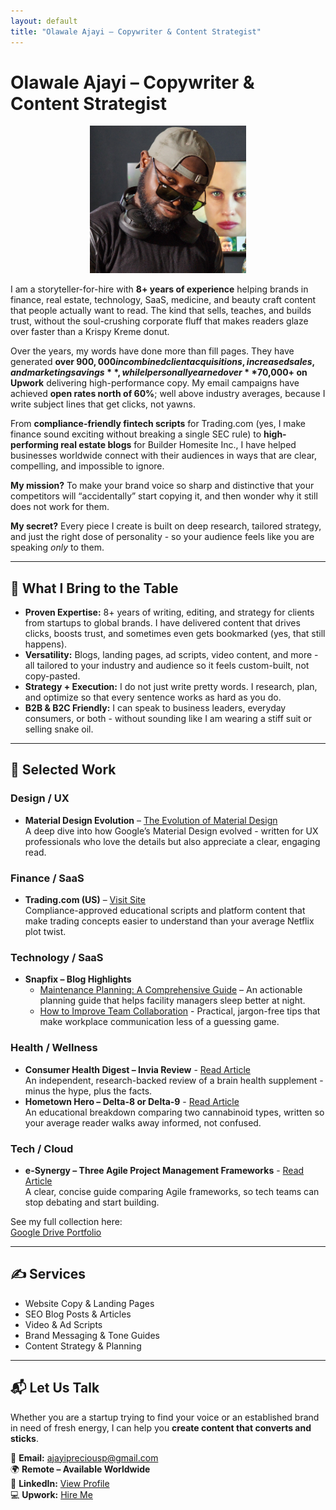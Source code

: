 ```yaml
---
layout: default
title: "Olawale Ajayi – Copywriter & Content Strategist"
---
```


# Olawale Ajayi – Copywriter & Content Strategist
<p align="center">
  <img src="/assets/Images/Javablack2.png" alt="Olawale Ajayi" width="250"/>
</p>

I am a storyteller-for-hire with **8+ years of experience** helping brands in finance, real estate, technology, SaaS, medicine, and beauty craft content that people actually want to read. The kind that sells, teaches, and builds trust, without the soul-crushing corporate fluff that makes readers glaze over faster than a Krispy Kreme donut.  

Over the years, my words have done more than fill pages. They have generated **over $900,000 in combined client acquisitions, increased sales, and marketing savings**, while I personally earned over **$70,000+ on Upwork** delivering high-performance copy. My email campaigns have achieved **open rates north of 60%**; well above industry averages, because I write subject lines that get clicks, not yawns.  

From **compliance-friendly fintech scripts** for Trading.com (yes, I make finance sound exciting without breaking a single SEC rule) to **high-performing real estate blogs** for Builder Homesite Inc., I have helped businesses worldwide connect with their audiences in ways that are clear, compelling, and impossible to ignore.  

**My mission?** To make your brand voice so sharp and distinctive that your competitors will “accidentally” start copying it, and then wonder why it still does not work for them.  

**My secret?** Every piece I create is built on deep research, tailored strategy, and just the right dose of personality - so your audience feels like you are speaking *only* to them.  

---

## 🚀 What I Bring to the Table

- **Proven Expertise:** 8+ years of writing, editing, and strategy for clients from startups to global brands. I have delivered content that drives clicks, boosts trust, and sometimes even gets bookmarked (yes, that still happens).  
- **Versatility:** Blogs, landing pages, ad scripts, video content, and more - all tailored to your industry and audience so it feels custom-built, not copy-pasted.  
- **Strategy + Execution:** I do not just write pretty words. I research, plan, and optimize so that every sentence works as hard as you do.  
- **B2B & B2C Friendly:** I can speak to business leaders, everyday consumers, or both - without sounding like I am wearing a stiff suit or selling snake oil.  

---

## 📂 Selected Work

### Design / UX
- **Material Design Evolution** – <a href="https://1brand.design/blog/the-evolution-of-material-design/" target="_blank">The Evolution of Material Design</a>  
  A deep dive into how Google’s Material Design evolved - written for UX professionals who love the details but also appreciate a clear, engaging read.  

### Finance / SaaS
- **Trading.com (US)** – <a href="https://www.trading.com/us/" target="_blank">Visit Site</a>  
  Compliance-approved educational scripts and platform content that make trading concepts easier to understand than your average Netflix plot twist.  

### Technology / SaaS
- **Snapfix – Blog Highlights**  
  - <a href="https://snapfix.com/news/maintenance-planning-a-comprehensive-guide" target="_blank">Maintenance Planning: A Comprehensive Guide</a> – An actionable planning guide that helps facility managers sleep better at night.  
  - <a href="https://snapfix.com/news/how-to-improve-team-collaboration" target="_blank">How to Improve Team Collaboration</a> - Practical, jargon-free tips that make workplace communication less of a guessing game.  

### Health / Wellness
- **Consumer Health Digest – Invia Review** - <a href="https://www.consumerhealthdigest.com/brain-enhancement-supplements/invia-review.html" target="_blank">Read Article</a>  
  An independent, research-backed review of a brain health supplement - minus the hype, plus the facts.  
- **Hometown Hero – Delta-8 or Delta-9** - <a href="https://hometownhero.com/learn/delta-8-or-delta-9-what-is-stronger/" target="_blank">Read Article</a>  
  An educational breakdown comparing two cannabinoid types, written so your average reader walks away informed, not confused.  

### Tech / Cloud
- **e-Synergy – Three Agile Project Management Frameworks** - <a href="https://esynergy.co.uk/blogs/three-agile-project-management-frameworks-you-should-consider/" target="_blank">Read Article</a>  
  A clear, concise guide comparing Agile frameworks, so tech teams can stop debating and start building.  

See my full collection here:  
<a href="https://drive.google.com/drive/folders/1QrFGUCjw7DxPsuMufFHRsB6tc9iz1Ao1?usp=drive_link" target="_blank">Google Drive Portfolio</a>

---

## ✍ Services

- Website Copy & Landing Pages  
- SEO Blog Posts & Articles  
- Video & Ad Scripts  
- Brand Messaging & Tone Guides  
- Content Strategy & Planning  

---

## 📬 Let Us Talk

Whether you are a startup trying to find your voice or an established brand in need of fresh energy, I can help you **create content that converts and sticks**.  

📩 **Email:** ajayipreciousp@gmail.com  
🌍 **Remote – Available Worldwide**  
💼 **LinkedIn:** <a href="https://www.linkedin.com/in/javablack" target="_blank">View Profile</a>  
💻 **Upwork:** <a href="https://www.upwork.com/freelancers/~0129abc77cff70a225?mp_source=share" target="_blank">Hire Me</a>
